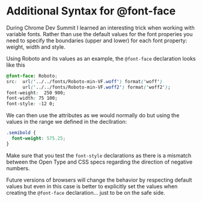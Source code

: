 # Additional Syntax for @font-face

During Chrome Dev Summit I learned an interesting trick when working with variable fonts. Rather than use the default values for the font properies you need to specify the boundaries (upper and lower) for each font property: weight, width and style.

Using Roboto and its values as an example, the `@font-face` declaration looks like this
```css
@font-face: Roboto;
src:  url('../../fonts/Roboto-min-VF.woff') format('woff')
      url('../../fonts/Roboto-min-VF.woff2') format('woff2');
font-weight:  250 900;
font-width: 75 100;
font-style: -12 0;
```

We can then use the attributes as we would normally do but using the values in the range we defined in the decllration:

```css
.semibold {
  font-weight: 575.25;
}
```

Make sure that you test the `font-style` declarations as there is a mismatch between the Open Type and CSS specs regarding the direction of negative numbers.

Future versions of browsers will change the behavior by respecting default values but even in this case is better to explicitly set the values when creating the `@font-face` declaration... just to be on the safe side.
